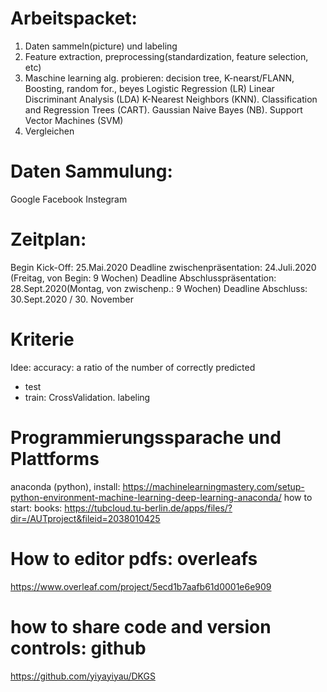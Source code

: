 # Arbeitspacket:
1. Daten sammeln(picture) und labeling
2. Feature extraction, preprocessing(standardization, feature selection, etc)
3. Maschine learning alg. probieren: 
	decision tree,
	K-nearst/FLANN, Boosting, random for., beyes
	Logistic Regression (LR)
	Linear Discriminant Analysis (LDA)
	K-Nearest Neighbors (KNN).
	Classification and Regression Trees (CART).
	Gaussian Naive Bayes (NB).
	Support Vector Machines (SVM)
4. Vergleichen 

# Daten Sammulung: 
Google
Facebook
Instegram

# Zeitplan:
Begin Kick-Off: 25.Mai.2020
Deadline zwischenpräsentation: 24.Juli.2020 (Freitag, von Begin: 9 Wochen)
Deadline Abschlusspräsentation: 28.Sept.2020(Montag, von zwischenp.: 9 Wochen)
Deadline Abschluss: 30.Sept.2020 / 30. November

# Kriterie
Idee: accuracy: a ratio of the number of correctly predicted
* test
* train: CrossValidation. labeling



# Programmierungssparache und Plattforms 
anaconda (python), install: https://machinelearningmastery.com/setup-python-environment-machine-learning-deep-learning-anaconda/
how to start: 
books: https://tubcloud.tu-berlin.de/apps/files/?dir=/AUTproject&fileid=2038010425

# How to editor pdfs: overleafs
https://www.overleaf.com/project/5ecd1b7aafb61d0001e6e909

# how to share code and version controls: github
https://github.com/yiyayiyau/DKGS





